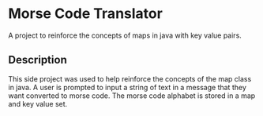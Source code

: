 # Morse Code Translator

A project to reinforce the concepts of maps in java with key value pairs.

## Description

This side project was used to help reinforce the concepts of the map class in java. A user is prompted to input a string of text in a message that they want converted to morse code. The morse code alphabet is stored in a map and key value set. 



